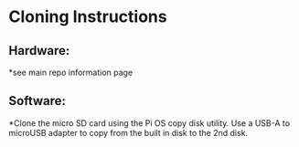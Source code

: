 # Cloning Instructions

## Hardware:  
*see main repo information page
## Software:

*Clone the micro SD card using the Pi OS copy disk utility.  Use a USB-A to microUSB adapter to copy from the built in disk to the 2nd disk.
 
